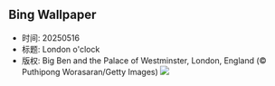 ## Bing Wallpaper
- 时间: 20250516
- 标题: London o'clock
- 版权: Big Ben and the Palace of Westminster, London, England (© Puthipong Worasaran/Getty Images)
![](https://cn.bing.com/th?id=OHR.LondonParliament_EN-US7213846564_UHD.jpg&rf=LaDigue_UHD.jpg&pid=hp&w=3840&h=2160&rs=1&c=4)
